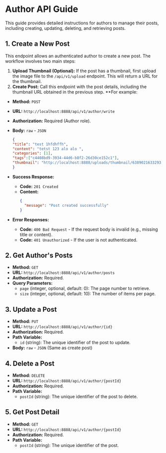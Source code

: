 # Author API Guide

This guide provides detailed instructions for authors to manage their posts, including creating, updating, deleting, and retrieving posts.

## 1. Create a New Post

This endpoint allows an authenticated author to create a new post. The workflow involves two main steps:

1.  **Upload Thumbnail (Optional):** If the post has a thumbnail, first upload the image file to the `/api/v1/upload` endpoint. This will return a URL for the thumbnail.
2.  **Create Post:** Call this endpoint with the post details, including the thumbnail URL obtained in the previous step.
**For example:
-   **Method:** `POST`
-   **URL:** `http://localhost:8888/api/v1/author/write`
-   **Authorization:** Required (Author role).
  -   **Body:** `raw` - `JSON`
    
      ```json
      {
      "title": "test 1hfdhffh",
      "content": "tetst 123 alo alo ",
      "categories": [1],
      "tags":["c4408bd9-3934-44d6-b8f2-26d30ce152c1"],
      "thumbnail": "http://localhost:8888/uploads/thumbnail/638902163329370000_wallpaper2.jpg"
      }
      ```

-   **Success Response:**

    -   **Code:** `201 Created`
    -   **Content:**
        ```json
        {
          "message": "Post created successfully"
        }
        ```

-   **Error Responses:**

    -   **Code:** `400 Bad Request` - If the request body is invalid (e.g., missing title or content).
    -   **Code:** `401 Unauthorized` - If the user is not authenticated.

## 2. Get Author's Posts

-   **Method:** `GET`
-   **URL:** `http://localhost:8888/api/v1/author/posts`
-   **Authorization:** Required.
-   **Query Parameters:**
    -   `page` (integer, optional, default: 0): The page number to retrieve.
    -   `size` (integer, optional, default: 10): The number of items per page.

## 3. Update a Post

-   **Method:** `PUT`
-   **URL:** `http://localhost:8888/api/v1/author/{id}`
-   **Authorization:** Required.
-   **Path Variable:**
    -   `id` (string): The unique identifier of the post to update.
-   **Body:** `raw` - `JSON` (Same as create post)

## 4. Delete a Post

-   **Method:** `DELETE`
-   **URL:** `http://localhost:8888/api/v1/author/{postId}`
-   **Authorization:** Required.
-   **Path Variable:**
    -   `postId` (string): The unique identifier of the post to delete.

## 5. Get Post Detail

-   **Method:** `GET`
-   **URL:** `http://localhost:8888/api/v1/author/{postId}`
-   **Authorization:** Required.
-   **Path Variable:**
    -   `postId` (string): The unique identifier of the post.